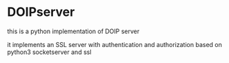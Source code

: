 # DOIPserver

this is a python implementation of DOIP server

it implements an SSL server with authentication and authorization based on python3 socketserver and ssl